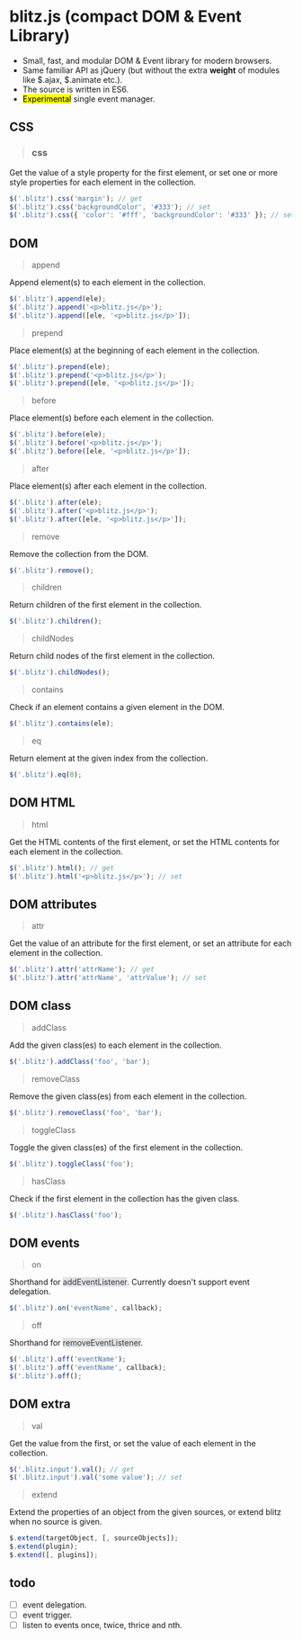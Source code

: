 # blitz.js (compact DOM & Event Library)
<ul>
  <li>Small, fast, and modular DOM & Event library for modern browsers.</li>
  <li>Same familiar API as jQuery (but without the extra <b>weight</b> of modules like $.ajax, $.animate etc.).</li>
  <li>The source is written in ES6.</li>
  <li><mark>Experimental</mark> single event manager.</li>
</ul>


## CSS

> ### css

Get the value of a style property for the first element, or set one or more style properties for each element in the collection.

```javascript
$('.blitz').css('margin'); // get
$('.blitz').css('backgroundColor', '#333'); // set
$('.blitz').css({ 'color': '#fff', 'backgroundColor': '#333' }); // set multiple
```

## DOM

> append

Append element(s) to each element in the collection.

```javascript
$('.blitz').append(ele);
$('.blitz').append('<p>blitz.js</p>');
$('.blitz').append([ele, '<p>blitz.js</p>']);
```

> prepend

Place element(s) at the beginning of each element in the collection.

```javascript
$('.blitz').prepend(ele);
$('.blitz').prepend('<p>blitz.js</p>');
$('.blitz').prepend([ele, '<p>blitz.js</p>']);
```

> before

Place element(s) before each element in the collection.

```javascript
$('.blitz').before(ele);
$('.blitz').before('<p>blitz.js</p>');
$('.blitz').before([ele, '<p>blitz.js</p>']);
```

> after

Place element(s) after each element in the collection.

```javascript
$('.blitz').after(ele);
$('.blitz').after('<p>blitz.js</p>');
$('.blitz').after([ele, '<p>blitz.js</p>']);
```

> remove

Remove the collection from the DOM.

```javascript
$('.blitz').remove();
```

> children

Return children of the first element in the collection.

```javascript
$('.blitz').children();
```

> childNodes

Return child nodes of the first element in the collection.

```javascript
$('.blitz').childNodes();
```

> contains

Check if an element contains a given element in the DOM.

```javascript
$('.blitz').contains(ele);
```

> eq

Return element at the given index from the collection.

```javascript
$('.blitz').eq(0);
```

## DOM HTML

> html

Get the HTML contents of the first element, or set the HTML contents for each element in the collection.

```javascript
$('.blitz').html(); // get
$('.blitz').html('<p>blitz.js</p>'); // set
```

## DOM attributes

> attr

Get the value of an attribute for the first element, or set an attribute for each element in the collection.

```javascript
$('.blitz').attr('attrName'); // get
$('.blitz').attr('attrName', 'attrValue'); // set
```

## DOM class

> addClass

Add the given class(es) to each element in the collection.

```javascript
$('.blitz').addClass('foo', 'bar');
```

> removeClass

Remove the given class(es) from each element in the collection.

```javascript
$('.blitz').removeClass('foo', 'bar');
```

> toggleClass

Toggle the given class(es) of the first element in the collection.

```javascript
$('.blitz').toggleClass('foo');
```

> hasClass

Check if the first element in the collection has the given class.

```javascript
$('.blitz').hasClass('foo');
```

## DOM events

> on

Shorthand for <span style="background-color:#e2e3e5;color:#383d41">addEventListener</span>. Currently doesn't support event delegation.

```javascript
$('.blitz').on('eventName', callback);
```

> off

Shorthand for <span style="background-color:#e2e3e5;color:#383d41">removeEventListener</span>.

```javascript
$('.blitz').off('eventName');
$('.blitz').off('eventName', callback);
$('.blitz').off();
```

## DOM extra

> val

Get the value from the first, or set the value of each element in the collection.

```javascript
$('.blitz.input').val(); // get
$('.blitz.input').val('some value'); // set
```

> extend

Extend the properties of an object from the given sources, or extend blitz when no source is given.

```javascript
$.extend(targetObject, [, sourceObjects]);
$.extend(plugin);
$.extend([, plugins]);
```

## todo

- [ ] event delegation.
- [ ] event trigger.
- [ ] listen to events once, twice, thrice and nth.